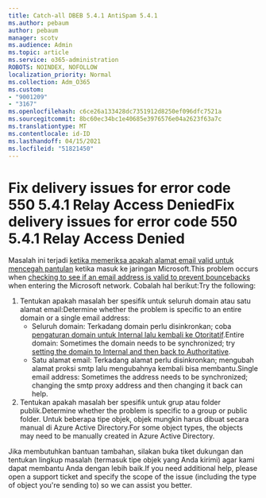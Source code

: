 ```yaml
---
title: Catch-all DBEB 5.4.1 AntiSpam 5.4.1
ms.author: pebaum
author: pebaum
manager: scotv
ms.audience: Admin
ms.topic: article
ms.service: o365-administration
ROBOTS: NOINDEX, NOFOLLOW
localization_priority: Normal
ms.collection: Adm_O365
ms.custom:
- "9001209"
- "3167"
ms.openlocfilehash: c6ce26a133428dc7351912d8250ef096dfc7521a
ms.sourcegitcommit: 8bc60ec34bc1e40685e3976576e04a2623f63a7c
ms.translationtype: MT
ms.contentlocale: id-ID
ms.lasthandoff: 04/15/2021
ms.locfileid: "51821450"
---
```

# <a name="fix-delivery-issues-for-error-code-550-541-relay-access-denied"></a><span data-ttu-id="ffff2-102">Fix delivery issues for error code 550 5.4.1 Relay Access Denied</span><span class="sxs-lookup"><span data-stu-id="ffff2-102">Fix delivery issues for error code 550 5.4.1 Relay Access Denied</span></span>

<span data-ttu-id="ffff2-103">Masalah ini terjadi [ketika memeriksa apakah alamat email valid untuk mencegah pantulan](https://docs.microsoft.com/exchange/mail-flow-best-practices/use-directory-based-edge-blocking) ketika masuk ke jaringan Microsoft.</span><span class="sxs-lookup"><span data-stu-id="ffff2-103">This problem occurs when [checking to see if an email address is valid to prevent bouncebacks](https://docs.microsoft.com/exchange/mail-flow-best-practices/use-directory-based-edge-blocking) when entering the Microsoft network.</span></span> <span data-ttu-id="ffff2-104">Cobalah hal berikut:</span><span class="sxs-lookup"><span data-stu-id="ffff2-104">Try the following:</span></span>

1. <span data-ttu-id="ffff2-105">Tentukan apakah masalah ber spesifik untuk seluruh domain atau satu alamat email:</span><span class="sxs-lookup"><span data-stu-id="ffff2-105">Determine whether the problem is specific to an entire domain or a single email address:</span></span>
    - <span data-ttu-id="ffff2-106">Seluruh domain: Terkadang domain perlu disinkronkan; coba [pengaturan domain untuk Internal lalu kembali ke Otoritatif](https://docs.microsoft.com/exchange/mail-flow-best-practices/manage-accepted-domains/manage-accepted-domains).</span><span class="sxs-lookup"><span data-stu-id="ffff2-106">Entire domain: Sometimes the domain needs to be synchronized; try [setting the domain to Internal and then back to Authoritative](https://docs.microsoft.com/exchange/mail-flow-best-practices/manage-accepted-domains/manage-accepted-domains).</span></span>
    - <span data-ttu-id="ffff2-107">Satu alamat email: Terkadang alamat perlu disinkronkan; mengubah alamat proksi smtp lalu mengubahnya kembali bisa membantu.</span><span class="sxs-lookup"><span data-stu-id="ffff2-107">Single email address: Sometimes the address needs to be synchronized; changing the smtp proxy address and then changing it back can help.</span></span>
2. <span data-ttu-id="ffff2-108">Tentukan apakah masalah ber spesifik untuk grup atau folder publik.</span><span class="sxs-lookup"><span data-stu-id="ffff2-108">Determine whether the problem is specific to a group or public folder.</span></span> <span data-ttu-id="ffff2-109">Untuk beberapa tipe objek, objek mungkin harus dibuat secara manual di Azure Active Directory.</span><span class="sxs-lookup"><span data-stu-id="ffff2-109">For some object types, the objects may need to be manually created in Azure Active Directory.</span></span>

<span data-ttu-id="ffff2-110">Jika membutuhkan bantuan tambahan, silakan buka tiket dukungan dan tentukan lingkup masalah (termasuk tipe objek yang Anda kirimi) agar kami dapat membantu Anda dengan lebih baik.</span><span class="sxs-lookup"><span data-stu-id="ffff2-110">If you need additional help, please open a support ticket and specify the scope of the issue (including the type of object you're sending to) so we can assist you better.</span></span>